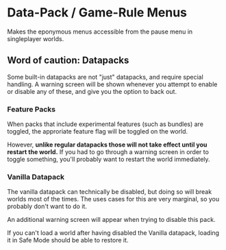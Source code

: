 # Data-Pack / Game-Rule Menus

Makes the eponymous menus accessible from the pause menu in singleplayer worlds.

## Word of caution: Datapacks

Some built-in datapacks are not "just" datapacks, and require special handling. A warning screen will be shown whenever you attempt to enable or disable any of these, and give you the option to back out. 

### Feature Packs

When packs that include experimental features (such as bundles) are toggled, the approriate feature flag will be toggled on the world.

However, **unlike regular datapacks those will not take effect until you restart the world.** If you had to go through a warning screen in order to toggle something, you'll probably want to restart the world immediately.

### Vanilla Datapack

The vanilla datapack can technically be disabled, but doing so will break worlds most of the times. The uses cases for this are very marginal, so you probably don't want to do it.

An additional warning screen will appear when trying to disable this pack.

If you can't load a world after having disabled the Vanilla datapack, loading it in Safe Mode should be able to restore it.
